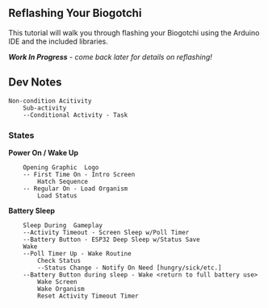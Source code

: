 ## Reflashing Your Biogotchi ##

This tutorial will walk you through flashing your Biogotchi using the Arduino IDE and the included libraries.

***Work In Progress** - come back later for details on reflashing!*

## Dev Notes ##

	Non-condition Acitivity
		Sub-activity
		--Conditional Activity - Task
### States ###

**Power On / Wake Up**
```
	Opening Graphic  Logo
	-- First Time On - Intro Screen
		Hatch Sequence
	-- Regular On - Load Organism
		Load Status
```
**Battery Sleep**
```
	Sleep During  Gameplay
	--Activity Timeout - Screen Sleep w/Poll Timer
	--Battery Button - ESP32 Deep Sleep w/Status Save
	Wake 
	--Poll Timer Up - Wake Routine
		Check Status
		--Status Change - Notify On Need [hungry/sick/etc.]
	--Battery Button during sleep - Wake <return to full battery use>
		Wake Screen
		Wake Organism
		Reset Activity Timeout Timer
	
```


